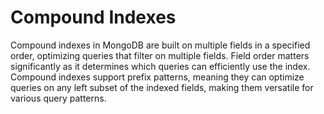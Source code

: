 # Compound Indexes

Compound indexes in MongoDB are built on multiple fields in a specified order, optimizing queries that filter on multiple fields. Field order matters significantly as it determines which queries can efficiently use the index. Compound indexes support prefix patterns, meaning they can optimize queries on any left subset of the indexed fields, making them versatile for various query patterns.